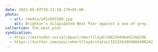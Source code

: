 ```yaml
---
date: 2022-05-03T19:23:10.176+01:00
photo:
  - url: /media/1651602188.jpg
    alt: Brighton’s dilapidated West Pier against a sea of grey.
collection: the_west_pier
syndication:
  - https://mastodon.social/@paulrobertlloyd/108239496491368296
  - https://twitter.com/paulrobertlloyd/status/1521562094004490242
---
```

